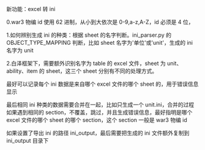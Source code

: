 新功能：excel 转 ini

0.war3 物编 id 使用 62 进制，从小到大依次是 0-9,a-z,A-Z，id 必须是 4 位，

1.如何辨别生成 ini 的种类：根据 sheet 的名字判断。ini_parser.py 的 OBJECT_TYPE_MAPPING 判断，比如 sheet 名字为'单位'或'unit'，生成的 ini 名字为 unit

2.白泽框架下，需要额外识别名字为 table 的 excel 文件，sheet 为 unit、ability、item 的 sheet，这三个 sheet 分别有不同的处理方式。

最好可以记录每个 ini 数据是来自哪个 excel 文件的哪个 sheet 的，用于错误信息显示

最后相同 ini 种类的数据需要合并在一起，比如只生成一个 unit.ini，合并的过程如果遇到相同的 section，不覆盖，跳过，并且生成错误信息，最好指明是哪个 excel 文件的哪个 sheet 的哪个 section，这个 section 一般是 war3 物编 id

如果设置了导出 ini 的路径 ini_output，最后需要把生成的 ini 文件额外复制到 ini_output 目录下

